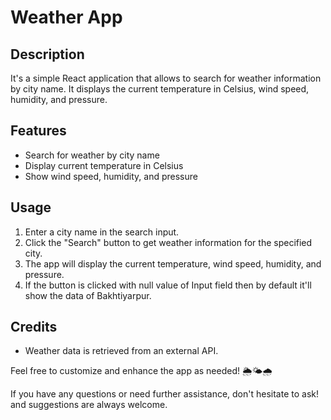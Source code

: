 # Weather App

## Description
It's a simple React application that allows to search for weather information by city name. It displays the current temperature in Celsius, wind speed, humidity, and pressure.

## Features
- Search for weather by city name
- Display current temperature in Celsius
- Show wind speed, humidity, and pressure


## Usage
1. Enter a city name in the search input.
2. Click the "Search" button to get weather information for the specified city.
3. The app will display the current temperature, wind speed, humidity, and pressure.
4. If the button is clicked with null value of Input field then by default it'll show the data of Bakhtiyarpur.

## Credits
- Weather data is retrieved from an external API.


Feel free to customize and enhance the app as needed! 🌦️🌤️🌧️

If you have any questions or need further assistance, don't hesitate to ask! and suggestions are always welcome.
